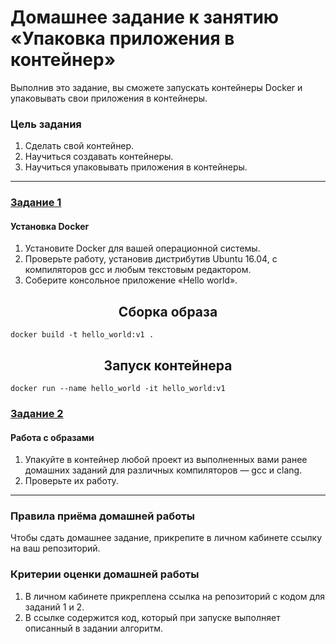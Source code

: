 # Домашнее задание к занятию «Упаковка приложения в контейнер»

Выполнив это задание, вы сможете запускать контейнеры Docker и упаковывать свои приложения в контейнеры.

### Цель задания

1. Сделать свой контейнер.
2. Научиться создавать контейнеры.
3. Научиться упаковывать приложения в контейнеры.

------

### [Задание 1](01)

#### Установка Docker

1. Установите Docker для вашей операционной системы.
2. Проверьте работу, установив дистрибутив Ubuntu 16.04, с компиляторов gcc и любым текстовым редактором.
3. Соберите консольное приложение «Hello world».

 <h2 align="center">Сборка образа</h2>

```docker build -t hello_world:v1 .```

<h2 align="center">Запуск контейнера</h2>

```docker run --name hello_world -it hello_world:v1```

### [Задание 2](02)

#### Работа с образами

1. Упакуйте в контейнер любой проект из выполненных вами ранее домашних заданий для различных компиляторов — gcc и clang.
2. Проверьте их работу.

------

### Правила приёма домашней работы

Чтобы сдать домашнее задание, прикрепите в личном кабинете ссылку на ваш репозиторий.

### Критерии оценки домашней работы

1. В личном кабинете прикреплена ссылка на репозиторий с кодом для заданий 1 и 2.
2. В ссылке содержится код, который при запуске выполняет описанный в задании алгоритм.

